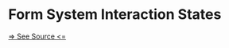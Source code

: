 # Form System Interaction States

[=> See Source <=](../../../docs/fundamentals/systems/form/interaction-states.md)
